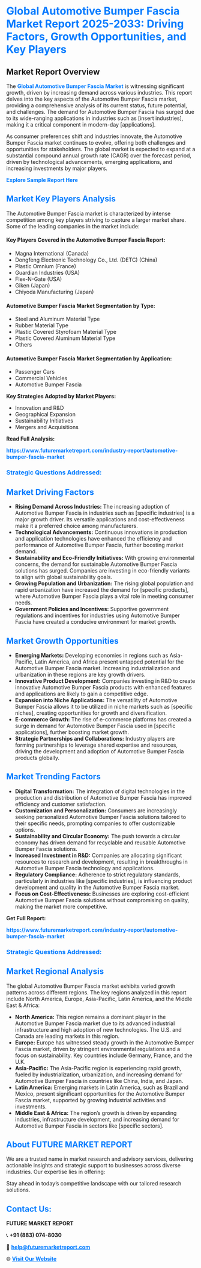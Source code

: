 <h1 style="color: #007BFF;">Global Automotive Bumper Fascia Market Report 2025-2033: Driving Factors, Growth Opportunities, and Key Players</h1>

<section id="overview">
<h2>Market Report Overview</h2>
<p>The <a href="https://www.futuremarketreport.com/industry-report/automotive-bumper-fascia-market" style="color: #007BFF; text-decoration: none;"><strong>Global Automotive Bumper Fascia Market</strong></a> is witnessing significant growth, driven by increasing demand across various industries. This report delves into the key aspects of the Automotive Bumper Fascia market, providing a comprehensive analysis of its current status, future potential, and challenges. The demand for Automotive Bumper Fascia has surged due to its wide-ranging applications in industries such as [insert industries], making it a critical component in modern-day [applications].</p>
<p>As consumer preferences shift and industries innovate, the Automotive Bumper Fascia market continues to evolve, offering both challenges and opportunities for stakeholders. The global market is expected to expand at a substantial compound annual growth rate (CAGR) over the forecast period, driven by technological advancements, emerging applications, and increasing investments by major players.</p>
</section>

<section id="overview">
<p><a href="https://www.futuremarketreport.com/request-sample/reportId=126735" style="color: #007BFF; text-decoration: none;"><strong>Explore Sample Report Here</strong></a></p>
</section>

<section id="key-players">
<h2 style="color: #007BFF;">Market Key Players Analysis</h2>
<p>The Automotive Bumper Fascia market is characterized by intense competition among key players striving to capture a larger market share. Some of the leading companies in the market include:</p>
<h4>Key Players Covered in the Automotive Bumper Fascia Report:</h4>
<ul><li>Magna International (Canada)</li><li>Dongfeng Electronic Technology Co., Ltd. (DETC) (China)</li><li>Plastic Omnium (France)</li><li>Guardian Industries (USA)</li><li>Flex-N-Gate (USA)</li><li>Giken (Japan)</li><li>Chiyoda Manufacturing (Japan)</li></ul>
<h4>Automotive Bumper Fascia Market Segmentation by Type:</h4>
<ul><li>Steel and Aluminum Material Type</li><li>Rubber Material Type</li><li>Plastic Covered Styrofoam Material Type</li><li>Plastic Covered Aluminum Material Type</li><li>Others</li></ul>

<h4>Automotive Bumper Fascia Market Segmentation by Application:</h4>
<ul><li>Passenger Cars</li><li>Commercial Vehicles</li><li>Automotive Bumper Fascia</li></ul>
<p><strong>Key Strategies Adopted by Market Players:</strong></p>
<ul>
<li>Innovation and R&D</li>
<li>Geographical Expansion</li>
<li>Sustainability Initiatives</li>
<li>Mergers and Acquisitions</li>
</ul>
</section>

<section>
<p><strong>Read Full Analysis: </strong></p><a href="https://www.futuremarketreport.com/industry-report/automotive-bumper-fascia-market" style="color: #007BFF; text-decoration: none;"><strong>https://www.futuremarketreport.com/industry-report/automotive-bumper-fascia-market</strong></a>
<h3 style="color: #007BFF;">Strategic Questions Addressed:</h3>
</section>

<section id="driving-factors">
<h2 style="color: #007BFF;">Market Driving Factors</h2>
<ul>
<li><strong>Rising Demand Across Industries:</strong> The increasing adoption of Automotive Bumper Fascia in industries such as [specific industries] is a major growth driver. Its versatile applications and cost-effectiveness make it a preferred choice among manufacturers.</li>
<li><strong>Technological Advancements:</strong> Continuous innovations in production and application technologies have enhanced the efficiency and performance of Automotive Bumper Fascia, further boosting market demand.</li>
<li><strong>Sustainability and Eco-Friendly Initiatives:</strong> With growing environmental concerns, the demand for sustainable Automotive Bumper Fascia solutions has surged. Companies are investing in eco-friendly variants to align with global sustainability goals.</li>
<li><strong>Growing Population and Urbanization:</strong> The rising global population and rapid urbanization have increased the demand for [specific products], where Automotive Bumper Fascia plays a vital role in meeting consumer needs.</li>
<li><strong>Government Policies and Incentives:</strong> Supportive government regulations and incentives for industries using Automotive Bumper Fascia have created a conducive environment for market growth.</li>
</ul>
</section>

<section id="growth-opportunities">
<h2 style="color: #007BFF;">Market Growth Opportunities</h2>
<ul>
<li><strong>Emerging Markets:</strong> Developing economies in regions such as Asia-Pacific, Latin America, and Africa present untapped potential for the Automotive Bumper Fascia market. Increasing industrialization and urbanization in these regions are key growth drivers.</li>
<li><strong>Innovative Product Development:</strong> Companies investing in R&D to create innovative Automotive Bumper Fascia products with enhanced features and applications are likely to gain a competitive edge.</li>
<li><strong>Expansion into Niche Applications:</strong> The versatility of Automotive Bumper Fascia allows it to be utilized in niche markets such as [specific niches], creating opportunities for growth and diversification.</li>
<li><strong>E-commerce Growth:</strong> The rise of e-commerce platforms has created a surge in demand for Automotive Bumper Fascia used in [specific applications], further boosting market growth.</li>
<li><strong>Strategic Partnerships and Collaborations:</strong> Industry players are forming partnerships to leverage shared expertise and resources, driving the development and adoption of Automotive Bumper Fascia products globally.</li>
</ul>
</section>

<section id="trending-factors">
<h2 style="color: #007BFF;">Market Trending Factors</h2>
<ul>
<li><strong>Digital Transformation:</strong> The integration of digital technologies in the production and distribution of Automotive Bumper Fascia has improved efficiency and customer satisfaction.</li>
<li><strong>Customization and Personalization:</strong> Consumers are increasingly seeking personalized Automotive Bumper Fascia solutions tailored to their specific needs, prompting companies to offer customizable options.</li>
<li><strong>Sustainability and Circular Economy:</strong> The push towards a circular economy has driven demand for recyclable and reusable Automotive Bumper Fascia solutions.</li>
<li><strong>Increased Investment in R&D:</strong> Companies are allocating significant resources to research and development, resulting in breakthroughs in Automotive Bumper Fascia technology and applications.</li>
<li><strong>Regulatory Compliance:</strong> Adherence to strict regulatory standards, particularly in industries like [specific industries], is influencing product development and quality in the Automotive Bumper Fascia market.</li>
<li><strong>Focus on Cost-Effectiveness:</strong> Businesses are exploring cost-efficient Automotive Bumper Fascia solutions without compromising on quality, making the market more competitive.</li>
</ul>
</section>

<section>
<p><strong>Get Full Report: </strong></p><a href="https://www.futuremarketreport.com/industry-report/automotive-bumper-fascia-market" style="color: #007BFF; text-decoration: none;"><strong>https://www.futuremarketreport.com/industry-report/automotive-bumper-fascia-market</strong></a>
<h3 style="color: #007BFF;">Strategic Questions Addressed:</h3>
</section>


<section id="regional-analysis">
<h2 style="color: #007BFF;">Market Regional Analysis</h2>
<p>The global Automotive Bumper Fascia market exhibits varied growth patterns across different regions. The key regions analyzed in this report include North America, Europe, Asia-Pacific, Latin America, and the Middle East & Africa:</p>
<ul>
<li><strong>North America:</strong> This region remains a dominant player in the Automotive Bumper Fascia market due to its advanced industrial infrastructure and high adoption of new technologies. The U.S. and Canada are leading markets in this region.</li>
<li><strong>Europe:</strong> Europe has witnessed steady growth in the Automotive Bumper Fascia market, driven by stringent environmental regulations and a focus on sustainability. Key countries include Germany, France, and the U.K.</li>
<li><strong>Asia-Pacific:</strong> The Asia-Pacific region is experiencing rapid growth, fueled by industrialization, urbanization, and increasing demand for Automotive Bumper Fascia in countries like China, India, and Japan.</li>
<li><strong>Latin America:</strong> Emerging markets in Latin America, such as Brazil and Mexico, present significant opportunities for the Automotive Bumper Fascia market, supported by growing industrial activities and investments.</li>
<li><strong>Middle East & Africa:</strong> The region’s growth is driven by expanding industries, infrastructure development, and increasing demand for Automotive Bumper Fascia in sectors like [specific sectors].</li>
</ul>
</section>

<footer>
<h2 style="color: #007BFF;">About FUTURE MARKET REPORT</h2>
<p>We are a trusted name in market research and advisory services, delivering actionable insights and strategic support to businesses across diverse industries. Our expertise lies in offering:</p>

<p>Stay ahead in today’s competitive landscape with our tailored research solutions.</p>

<h2 style="color: #007BFF;">Contact Us:</h2>
<p><strong>FUTURE MARKET REPORT</strong></p>
<p>📞 <strong>+91 (883) 074-8030</strong></p>
<p>📧 <strong><a href="mailto:help@futuremarketreport.com" style="color: #007BFF;">help@futuremarketreport.com</a></strong></p>
<p>🌐 <strong><a href="https://www.futuremarketreport.com/" style="color: #007BFF;">Visit Our Website</a></strong></p>
</footer>